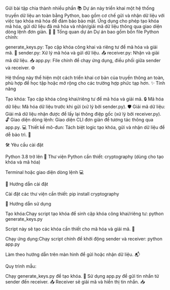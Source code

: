 Gửi bài tập chia thành nhiều phần 📚
Dự án này triển khai một hệ thống truyền dữ liệu an toàn bằng Python, bao gồm cơ chế gửi và nhận dữ liệu với việc tạo khóa mã hóa để đảm bảo bảo mật. Ứng dụng cho phép tạo khóa mã hóa, gửi dữ liệu đã mã hóa và nhận/giải mã dữ liệu thông qua giao diện dòng lệnh đơn giản. 🚀
📖 Tổng quan dự án
Dự án bao gồm bốn file Python chính:

generate_keys.py: Tạo cặp khóa công khai và riêng tư để mã hóa và giải mã. 🔑
sender.py: Xử lý mã hóa và gửi dữ liệu. 📤
receiver.py: Nhận và giải mã dữ liệu. 📥
app.py: File chính để chạy ứng dụng, điều phối giữa sender và receiver. ⚙️

Hệ thống này thể hiện một cách triển khai cơ bản của truyền thông an toàn, phù hợp để học tập hoặc mở rộng cho các trường hợp phức tạp hơn.
✨ Tính năng

Tạo khóa: Tạo cặp khóa công khai/riêng tư để mã hóa và giải mã. 🔒
Mã hóa dữ liệu: Mã hóa dữ liệu trước khi gửi (xử lý bởi sender.py). 🛡️
Giải mã dữ liệu: Giải mã dữ liệu nhận được để lấy lại thông điệp gốc (xử lý bởi receiver.py). 🔓
Giao diện dòng lệnh: Giao diện CLI đơn giản để tương tác thông qua app.py. 💻
Thiết kế mô-đun: Tách biệt logic tạo khóa, gửi và nhận dữ liệu để dễ bảo trì. 🧩

🛠️ Yêu cầu cài đặt

Python 3.8 trở lên 🐍
Thư viện Python cần thiết:
cryptography (dùng cho tạo khóa và mã hóa)


Terminal hoặc giao diện dòng lệnh 💻

🔧 Hướng dẫn cài đặt


Cài đặt các thư viện cần thiết:
pip install cryptography



🚀 Hướng dẫn sử dụng

Tạo khóa:Chạy script tạo khóa để sinh cặp khóa công khai/riêng tư:
python generate_keys.py

Script này sẽ tạo các khóa cần thiết cho mã hóa và giải mã. 🔑

Chạy ứng dụng:Chạy script chính để khởi động sender và receiver:
python app.py

Làm theo hướng dẫn trên màn hình để gửi hoặc nhận dữ liệu. 📬

Quy trình mẫu:

Chạy generate_keys.py để tạo khóa. 🔑
Sử dụng app.py để gửi tin nhắn từ sender đến receiver. 📤
Receiver sẽ giải mã và hiển thị tin nhắn. 📥


